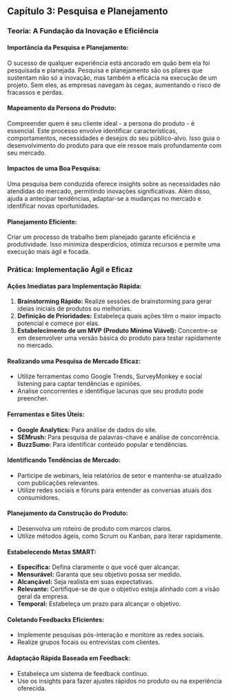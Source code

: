 **Capítulo 3: Pesquisa e Planejamento**
---

### Teoria: A Fundação da Inovação e Eficiência

#### Importância da Pesquisa e Planejamento:
O sucesso de qualquer experiência está ancorado em quão bem ela foi pesquisada e planejada. Pesquisa e planejamento são os pilares que sustentam não só a inovação, mas também a eficácia na execução de um projeto. Sem eles, as empresas navegam às cegas, aumentando o risco de fracassos e perdas.

#### Mapeamento da Persona do Produto:
Compreender quem é seu cliente ideal - a persona do produto - é essencial. Este processo envolve identificar características, comportamentos, necessidades e desejos do seu público-alvo. Isso guia o desenvolvimento do produto para que ele ressoe mais profundamente com seu mercado.

#### Impactos de uma Boa Pesquisa:
Uma pesquisa bem conduzida oferece insights sobre as necessidades não atendidas do mercado, permitindo inovações significativas. Além disso, ajuda a antecipar tendências, adaptar-se a mudanças no mercado e identificar novas oportunidades.

#### Planejamento Eficiente:
Criar um processo de trabalho bem planejado garante eficiência e produtividade. Isso minimiza desperdícios, otimiza recursos e permite uma execução mais ágil e focada.

### Prática: Implementação Ágil e Eficaz

#### Ações Imediatas para Implementação Rápida:
1. **Brainstorming Rápido:** Realize sessões de brainstorming para gerar ideias iniciais de produtos ou melhorias.
2. **Definição de Prioridades:** Estabeleça quais ações têm o maior impacto potencial e comece por elas.
3. **Estabelecimento de um MVP (Produto Mínimo Viável):** Concentre-se em desenvolver uma versão básica do produto para testar rapidamente no mercado.

#### Realizando uma Pesquisa de Mercado Eficaz:
- Utilize ferramentas como Google Trends, SurveyMonkey e social listening para captar tendências e opiniões.
- Analise concorrentes e identifique lacunas que seu produto pode preencher.

#### Ferramentas e Sites Úteis:
- **Google Analytics:** Para análise de dados do site.
- **SEMrush:** Para pesquisa de palavras-chave e análise de concorrência.
- **BuzzSumo:** Para identificar conteúdo popular e tendências.

#### Identificando Tendências de Mercado:
- Participe de webinars, leia relatórios de setor e mantenha-se atualizado com publicações relevantes.
- Utilize redes sociais e fóruns para entender as conversas atuais dos consumidores.

#### Planejamento da Construção do Produto:
- Desenvolva um roteiro de produto com marcos claros.
- Utilize métodos ágeis, como Scrum ou Kanban, para iterar rapidamente.

#### Estabelecendo Metas SMART:
- **Específica:** Defina claramente o que você quer alcançar.
- **Mensurável:** Garanta que seu objetivo possa ser medido.
- **Alcançável:** Seja realista em suas expectativas.
- **Relevante:** Certifique-se de que o objetivo esteja alinhado com a visão geral da empresa.
- **Temporal:** Estabeleça um prazo para alcançar o objetivo.

#### Coletando Feedbacks Eficientes:
- Implemente pesquisas pós-interação e monitore as redes sociais.
- Realize grupos focais ou entrevistas com clientes.

#### Adaptação Rápida Baseada em Feedback:
- Estabeleça um sistema de feedback contínuo.
- Use os insights para fazer ajustes rápidos no produto ou na experiência oferecida.
